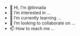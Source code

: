 - 👋 Hi, I’m @tinnaila
- 👀 I’m interested in ...
- 🌱 I’m currently learning ...
- 💞️ I’m looking to collaborate on ...
- 📫 How to reach me ...

<!---
tinnaila/tinnaila is a ✨ special ✨ repository because its `README.md` (this file) appears on your GitHub profile.
You can click the Preview link to take a look at your changes.
--->
